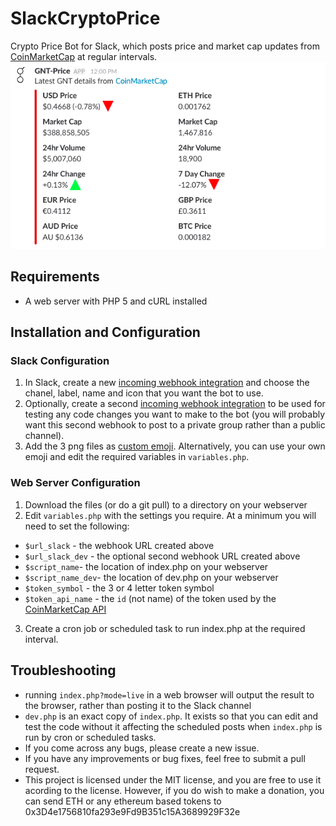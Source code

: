 # SlackCryptoPrice
Crypto Price Bot for Slack, which posts price and market cap updates from [CoinMarketCap](http://coinmarketcap.com/) at regular intervals.
![Example Screenshot](https://github.com/jet86/SlackCryptoPrice/raw/master/SlackCryptoPriceExample.png "Example Screenshot")
## Requirements
- A web server with PHP 5 and cURL installed
## Installation and Configuration
### Slack Configuration
1. In Slack, create a new [incoming webhook integration](https://my.slack.com/services/new/incoming-webhook/) and choose the chanel, label, name and icon that you want the bot to use.
2. Optionally, create a second [incoming webhook integration](https://my.slack.com/services/new/incoming-webhook/) to be used for testing any code changes you want to make to the bot (you will probably want this second webhook to post to a private group rather than a public channel).
3. Add the 3 png files as [custom emoji](https://my.slack.com/customize/emoji). Alternatively, you can use your own emoji and edit the required variables in `variables.php`.
### Web Server Configuration
1. Download the files (or do a git pull) to a directory on your webserver
2. Edit `variables.php` with the settings you require. At a minimum you will need to set the following:
* `$url_slack` - the webhook URL created above
* `$url_slack_dev` - the optional second webhook URL created above
* `$script_name`- the location of index.php on your webserver
* `$script_name_dev`- the location of dev.php on your webserver
* `$token_symbol` - the 3 or 4 letter token symbol
* `$token_api_name` - the `id` (not name) of the token used by the [CoinMarketCap API](http://coinmarketcap.com/api/)
3. Create a cron job or scheduled task to run index.php at the required interval.
## Troubleshooting
* running `index.php?mode=live` in a web browser will output the result to the browser, rather than posting it to the Slack channel
* `dev.php` is an exact copy of `index.php`. It exists so that you can edit and test the code without it affecting the scheduled posts when `index.php` is run by cron or scheduled tasks.
* If you come across any bugs, please create a new issue.
* If you have any improvements or bug fixes, feel free to submit a pull request.
* This project is licensed under the MIT license, and you are free to use it acording to the license. However, if you do wish to make a donation, you can send ETH or any ethereum based tokens to 0x3D4e1756810fa293e9Fd9B351c15A3689929F32e
